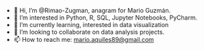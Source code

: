 - 👋 Hi, I’m @Rimao-Zugman, anagram for Mario Guzmán.
- 👀 I’m interested in Python, R, SQL, Jupyter Notebooks, PyCharm.
- 🌱 I’m currently learning, interested in data visualization 
- 💞️ I’m looking to collaborate on data analysis projects.
- 📫 How to reach me: mario.aquiles89@gmail.com

<!---
Rimao is a ✨ special ✨ repository because its `README.md` (this file) appears on your GitHub profile.
You can click the Preview link to take a look at your changes.
--->
